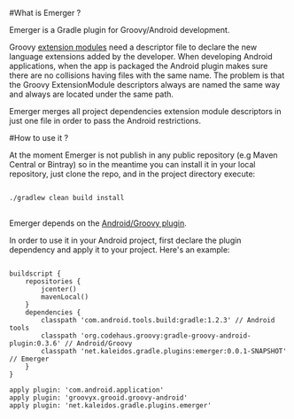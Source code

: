 #What is Emerger ?

Emerger is a Gradle plugin for Groovy/Android development.

Groovy [extension modules](http://www.groovy-lang.org/metaprogramming.html#_extension_modules) need a descriptor file to
declare the new language extensions added by the developer. When developing Android applications, when the app is packaged
the Android plugin makes sure there are no collisions having files with the same name. The problem is that the Groovy
ExtensionModule descriptors always are named the same way and always are located under the same path.

Emerger merges all project dependencies extension module descriptors in just one file in order to pass the Android
restrictions.

#How to use it ?

At the moment Emerger is not publish in any public repository (e.g Maven Central or Bintray) so in the meantime
you can install it in your local repository, just clone the repo, and in the project directory execute:

<pre>
<code>
./gradlew clean build install
</code>
</pre>

Emerger depends on the [Android/Groovy plugin](https://github.com/groovy/groovy-android-gradle-plugin).

In order to use it in your Android project, first declare the plugin dependency and apply it to your project. Here's an example:

<pre>
<code>
buildscript {
    repositories {
        jcenter()
        mavenLocal()
    }
    dependencies {
        classpath 'com.android.tools.build:gradle:1.2.3' // Android tools
        classpath 'org.codehaus.groovy:gradle-groovy-android-plugin:0.3.6' // Android/Groovy
        classpath 'net.kaleidos.gradle.plugins:emerger:0.0.1-SNAPSHOT' // Emerger
    }
}

apply plugin: 'com.android.application'
apply plugin: 'groovyx.grooid.groovy-android'
apply plugin: 'net.kaleidos.gradle.plugins.emerger'
</code>
</pre>

